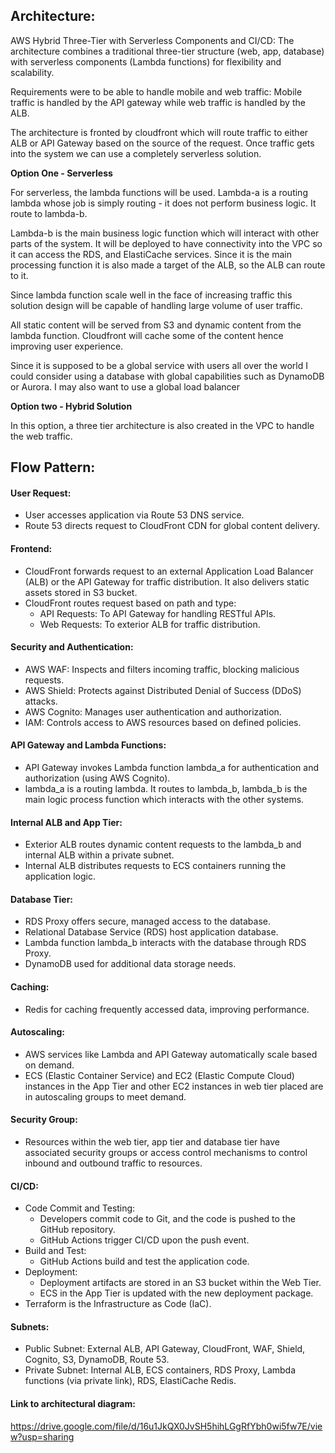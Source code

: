 ## Architecture:
AWS Hybrid Three-Tier with Serverless Components and CI/CD: 
The architecture combines a traditional three-tier structure (web, app, database) with serverless components (Lambda functions) for flexibility and scalability.

Requirements were to be able to handle mobile and web traffic:
Mobile traffic is handled by the API gateway while web traffic is handled by the ALB. 

The architecture is fronted by cloudfront which will route traffic to either ALB or API Gateway based on the source of the request. Once traffic gets into the system we can use a completely serverless solution. 

__Option One - Serverless__

For serverless, the lambda functions will be used. Lambda-a is a routing lambda whose job is simply routing - it does not perform business logic. It route to lambda-b. 

Lambda-b is the main business logic function which will interact with other parts of the system. It will be deployed to have connectivity into the VPC so it can access the RDS, and ElastiCache services. Since it is the main processing function it is also made a target of the ALB, so the ALB can route to it. 

Since lambda function scale well in the face of increasing traffic this solution design will be capable of handling large volume of user traffic. 

All static content will be served from S3 and dynamic content from the lambda function. Cloudfront will cache some of the content hence improving user experience.

Since it is supposed to be a global service with users all over the world I could consider using a database with global capabilities such as DynamoDB or Aurora. 
I may also want to use a global load balancer 

__Option two - Hybrid Solution__

In this option, a three tier architecture is also created in the VPC to handle the web traffic.


## Flow Pattern:
#### User Request:
- User accesses application via Route 53 DNS service.
- Route 53 directs request to CloudFront CDN for global content delivery.
   
#### Frontend:
- CloudFront forwards request to an external Application Load Balancer (ALB) or the API Gateway for traffic distribution. It also delivers static assets stored in S3 bucket.
- CloudFront routes request based on path and type:
  + API Requests: To API Gateway for handling RESTful APIs.
  + Web Requests: To exterior ALB for traffic distribution.
 
#### Security and Authentication:
- AWS WAF: Inspects and filters incoming traffic, blocking malicious requests.
- AWS Shield: Protects against Distributed Denial of Success (DDoS) attacks.
- AWS Cognito: Manages user authentication and authorization.
- IAM: Controls access to AWS resources based on defined policies.

#### API Gateway and Lambda Functions:
- API Gateway invokes Lambda function lambda_a for authentication and authorization (using AWS Cognito).
- lambda_a is a routing lambda. It routes to lambda_b, lambda_b is the main logic process function which interacts with the other systems.

#### Internal ALB and App Tier:
- Exterior ALB routes dynamic content requests to the lambda_b and internal ALB within a private subnet.
- Internal ALB distributes requests to ECS containers running the application logic.

#### Database Tier:
- RDS Proxy offers secure, managed access to the database.
- Relational Database Service (RDS) host application database.
- Lambda function lambda_b interacts with the database through RDS Proxy.
- DynamoDB used for additional data storage needs.
  
#### Caching:
- Redis for caching frequently accessed data, improving performance.

#### Autoscaling:
- AWS services like Lambda and API Gateway automatically scale based on demand.
- ECS (Elastic Container Service) and EC2 (Elastic Compute Cloud) instances in the App Tier and other EC2 instances in web tier placed are in autoscaling groups to meet demand.

#### Security Group:
- Resources within the web tier, app tier and database tier have associated security groups or access control mechanisms to control inbound and outbound traffic to resources.
   
#### CI/CD:
- Code Commit and Testing:
  + Developers commit code to Git, and the code is pushed to the GitHub repository.
  + GitHub Actions trigger CI/CD upon the push event.
- Build and Test:
  + GitHub Actions build and test the application code.
- Deployment:
  + Deployment artifacts are stored in an S3 bucket within the Web Tier.
  + ECS in the App Tier is updated with the new deployment package.
- Terraform is the Infrastructure as Code (IaC).

#### Subnets:
- Public Subnet: External ALB, API Gateway, CloudFront, WAF, Shield, Cognito, S3, DynamoDB, Route 53.
- Private Subnet: Internal ALB, ECS containers, RDS Proxy, Lambda functions (via private link), RDS, ElastiCache Redis.

#### Link to architectural diagram:
https://drive.google.com/file/d/16u1JkQX0JvSH5hihLGgRfYbh0wi5fw7E/view?usp=sharing

